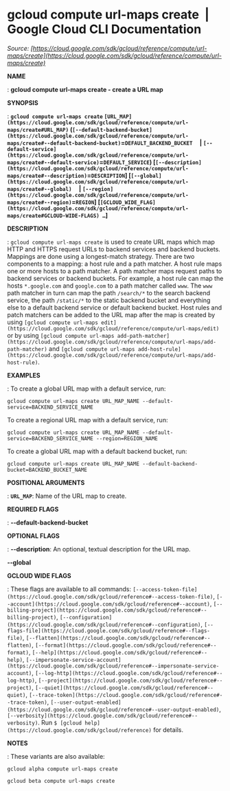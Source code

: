 # gcloud compute url-maps create  |  Google Cloud CLI Documentation

*Source: [https://cloud.google.com/sdk/gcloud/reference/compute/url-maps/create](https://cloud.google.com/sdk/gcloud/reference/compute/url-maps/create)*

**NAME**

: **gcloud compute url-maps create - create a URL map**

**SYNOPSIS**

: **`gcloud compute url-maps create` `[URL_MAP](https://cloud.google.com/sdk/gcloud/reference/compute/url-maps/create#URL_MAP)` (`[--default-backend-bucket](https://cloud.google.com/sdk/gcloud/reference/compute/url-maps/create#--default-backend-bucket)`=`DEFAULT_BACKEND_BUCKET`     | `[--default-service](https://cloud.google.com/sdk/gcloud/reference/compute/url-maps/create#--default-service)`=`DEFAULT_SERVICE`) [`[--description](https://cloud.google.com/sdk/gcloud/reference/compute/url-maps/create#--description)`=`DESCRIPTION`] [`[--global](https://cloud.google.com/sdk/gcloud/reference/compute/url-maps/create#--global)`     | `[--region](https://cloud.google.com/sdk/gcloud/reference/compute/url-maps/create#--region)`=`REGION`] [`[GCLOUD_WIDE_FLAG](https://cloud.google.com/sdk/gcloud/reference/compute/url-maps/create#GCLOUD-WIDE-FLAGS) …`]**

**DESCRIPTION**

: `gcloud compute url-maps create` is used to create URL maps which map
HTTP and HTTPS request URLs to backend services and backend buckets. Mappings
are done using a longest-match strategy.
There are two components to a mapping: a host rule and a path matcher. A host
rule maps one or more hosts to a path matcher. A path matcher maps request paths
to backend services or backend buckets. For example, a host rule can map the
hosts ``*.google.com`` and
``google.com`` to a path matcher called
``www``. The
``www`` path matcher in turn can map the path
``/search/*`` to the search backend service,
the path ``/static/*`` to the static backend
bucket and everything else to a default backend service or default backend
bucket.
Host rules and patch matchers can be added to the URL map after the map is
created by using `[gcloud compute url-maps
edit](https://cloud.google.com/sdk/gcloud/reference/compute/url-maps/edit)` or by using `[gcloud compute
url-maps add-path-matcher](https://cloud.google.com/sdk/gcloud/reference/compute/url-maps/add-path-matcher)` and `[gcloud compute
url-maps add-host-rule](https://cloud.google.com/sdk/gcloud/reference/compute/url-maps/add-host-rule)`.

**EXAMPLES**

: To create a global URL map with a default service, run:

```
gcloud compute url-maps create URL_MAP_NAME --default-service=BACKEND_SERVICE_NAME
```

To create a regional URL map with a default service, run:

```
gcloud compute url-maps create URL_MAP_NAME --default-service=BACKEND_SERVICE_NAME --region=REGION_NAME
```

To create a global URL map with a default backend bucket, run:

```
gcloud compute url-maps create URL_MAP_NAME --default-backend-bucket=BACKEND_BUCKET_NAME
```

**POSITIONAL ARGUMENTS**

: **`URL_MAP`**:
Name of the URL map to create.

**REQUIRED FLAGS**

: **--default-backend-bucket**

**OPTIONAL FLAGS**

: **--description**:
An optional, textual description for the URL map.

**--global**

**GCLOUD WIDE FLAGS**

: These flags are available to all commands: `[--access-token-file](https://cloud.google.com/sdk/gcloud/reference#--access-token-file)`,
`[--account](https://cloud.google.com/sdk/gcloud/reference#--account)`, `[--billing-project](https://cloud.google.com/sdk/gcloud/reference#--billing-project)`,
`[--configuration](https://cloud.google.com/sdk/gcloud/reference#--configuration)`,
`[--flags-file](https://cloud.google.com/sdk/gcloud/reference#--flags-file)`,
`[--flatten](https://cloud.google.com/sdk/gcloud/reference#--flatten)`, `[--format](https://cloud.google.com/sdk/gcloud/reference#--format)`, `[--help](https://cloud.google.com/sdk/gcloud/reference#--help)`, `[--impersonate-service-account](https://cloud.google.com/sdk/gcloud/reference#--impersonate-service-account)`,
`[--log-http](https://cloud.google.com/sdk/gcloud/reference#--log-http)`,
`[--project](https://cloud.google.com/sdk/gcloud/reference#--project)`, `[--quiet](https://cloud.google.com/sdk/gcloud/reference#--quiet)`, `[--trace-token](https://cloud.google.com/sdk/gcloud/reference#--trace-token)`, `[--user-output-enabled](https://cloud.google.com/sdk/gcloud/reference#--user-output-enabled)`,
`[--verbosity](https://cloud.google.com/sdk/gcloud/reference#--verbosity)`.
Run `$ [gcloud help](https://cloud.google.com/sdk/gcloud/reference)` for details.

**NOTES**

: These variants are also available:

```
gcloud alpha compute url-maps create
```

```
gcloud beta compute url-maps create
```